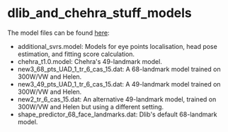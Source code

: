 # dlib_and_chehra_stuff_models
The model files can be found [here](https://www.dropbox.com/sh/9ebnjt0mu3t33yp/AACJN-UMbaY4ZDTeTZJZIRlDa?dl=0):
* additional_svrs.model: Models for eye points localisation, head pose estimation, and fitting score calculation.
* chehra_t1.0.model: Chehra's 49-landmark model.
* new3_68_pts_UAD_1_tr_6_cas_15.dat: A 68-landmark model trained on 300W/VW and Helen.
* new3_49_pts_UAD_1_tr_6_cas_15.dat: A 49-landmark model trained on 300W/VW and Helen.
* new2_tr_6_cas_15.dat: An alternative 49-landmark model, trained on 300W/VW and Helen but using a different setting.
* shape_predictor_68_face_landmarks.dat: Dlib's default 68-landmark model.

